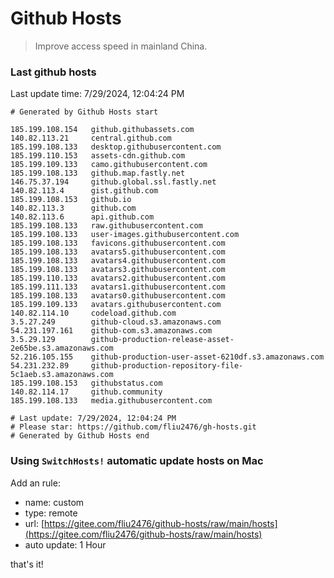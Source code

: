 # Github Hosts

> Improve access speed in mainland China.

### Last github hosts

Last update time: 7/29/2024, 12:04:24 PM

```base
# Generated by Github Hosts start 

185.199.108.154   github.githubassets.com
140.82.113.21     central.github.com
185.199.108.133   desktop.githubusercontent.com
185.199.110.153   assets-cdn.github.com
185.199.109.133   camo.githubusercontent.com
185.199.108.133   github.map.fastly.net
146.75.37.194     github.global.ssl.fastly.net
140.82.113.4      gist.github.com
185.199.108.153   github.io
140.82.113.3      github.com
140.82.113.6      api.github.com
185.199.108.133   raw.githubusercontent.com
185.199.108.133   user-images.githubusercontent.com
185.199.108.133   favicons.githubusercontent.com
185.199.108.133   avatars5.githubusercontent.com
185.199.108.133   avatars4.githubusercontent.com
185.199.108.133   avatars3.githubusercontent.com
185.199.110.133   avatars2.githubusercontent.com
185.199.111.133   avatars1.githubusercontent.com
185.199.108.133   avatars0.githubusercontent.com
185.199.109.133   avatars.githubusercontent.com
140.82.114.10     codeload.github.com
3.5.27.249        github-cloud.s3.amazonaws.com
54.231.197.161    github-com.s3.amazonaws.com
3.5.29.129        github-production-release-asset-2e65be.s3.amazonaws.com
52.216.105.155    github-production-user-asset-6210df.s3.amazonaws.com
54.231.232.89     github-production-repository-file-5c1aeb.s3.amazonaws.com
185.199.108.153   githubstatus.com
140.82.114.17     github.community
185.199.108.133   media.githubusercontent.com

# Last update: 7/29/2024, 12:04:24 PM
# Please star: https://github.com/fliu2476/gh-hosts.git
# Generated by Github Hosts end
```

### Using `SwitchHosts!` automatic update hosts on Mac
Add an rule:
- name: custom
- type: remote
- url: [https://gitee.com/fliu2476/github-hosts/raw/main/hosts](https://gitee.com/fliu2476/github-hosts/raw/main/hosts)
- auto update: 1 Hour

that's it!

